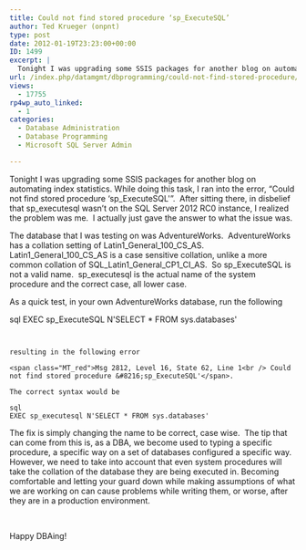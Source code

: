 ```yaml
---
title: Could not find stored procedure ‘sp_ExecuteSQL’
author: Ted Krueger (onpnt)
type: post
date: 2012-01-19T23:23:00+00:00
ID: 1499
excerpt: |
  Tonight I was upgrading some SSIS packages for another blog on automating index statistics. While doing this task, I ran into the error, "Could not find stored procedure 'sp_ExecuteSQL'".  After sitting there, in disbelief that sp_executesql wasn’t on t&hellip;
url: /index.php/datamgmt/dbprogramming/could-not-find-stored-procedure/
views:
  - 17755
rp4wp_auto_linked:
  - 1
categories:
  - Database Administration
  - Database Programming
  - Microsoft SQL Server Admin

---
```

Tonight I was upgrading some SSIS packages for another blog on automating index statistics. While doing this task, I ran into the error, “Could not find stored procedure &#8216;sp\_ExecuteSQL'”.  After sitting there, in disbelief that sp\_executesql wasn’t on the SQL Server 2012 RC0 instance, I realized the problem was me.  I actually just gave the answer to what the issue was.

The database that I was testing on was AdventureWorks.  AdventureWorks has a collation setting of Latin1\_General\_100\_CS\_AS.  Latin1\_General\_100\_CS\_AS is a case sensitive collation, unlike a more common collation of SQL\_Latin1\_General\_CP1\_CI\_AS.  So sp\_ExecuteSQL is not a valid name.  sp_executesql is the actual name of the system procedure and the correct case, all lower case.

As a quick test, in your own AdventureWorks database, run the following

sql
EXEC sp_ExecuteSQL N'SELECT * FROM sys.databases'
```


resulting in the following error

<span class="MT_red">Msg 2812, Level 16, State 62, Line 1<br /> Could not find stored procedure &#8216;sp_ExecuteSQL'</span>.

The correct syntax would be

sql
EXEC sp_executesql N'SELECT * FROM sys.databases'
```


The fix is simply changing the name to be correct, case wise.  The tip that can come from this is, as a DBA, we become used to typing a specific procedure, a specific way on a set of databases configured a specific way. However, we need to take into account that even system procedures will take the collation of the database they are being executed in. Becoming comfortable and letting your guard down while making assumptions of what we are working on can cause problems while writing them, or worse, after they are in a production environment.

 

Happy DBAing!